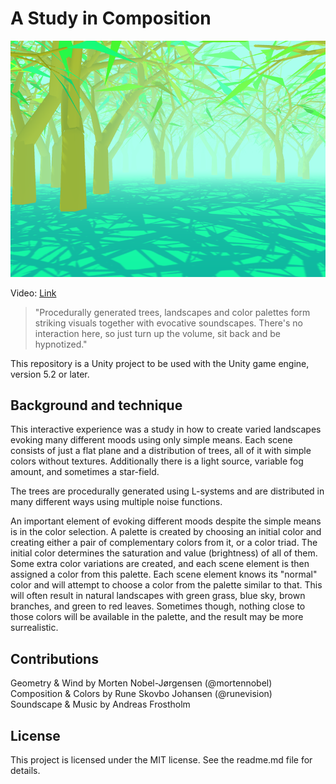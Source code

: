 A Study in Composition
====

![alt tag](screenshot.png)

Video: [Link](https://www.youtube.com/watch?v=CaG1dn8Og9M)

> "Procedurally generated trees, landscapes and color palettes form striking visuals together with evocative soundscapes. There's no interaction here, so just turn up the volume, sit back and be hypnotized."

This repository is a Unity project to be used with the Unity game engine, version 5.2 or later.

Background and technique
---

This interactive experience was a study in how to create varied landscapes evoking many different moods using only simple means. Each scene consists of just a flat plane and a distribution of trees, all of it with simple colors without textures. Additionally there is a light source, variable fog amount, and sometimes a star-field.

The trees are procedurally generated using L-systems and are distributed in many different ways using multiple noise functions.

An important element of evoking different moods despite the simple means is in the color selection. A palette is created by choosing an initial color and creating either a pair of complementary colors from it, or a color triad. The initial color determines the saturation and value (brightness) of all of them. Some extra color variations are created, and each scene element is then assigned a color from this palette. Each scene element knows its "normal" color and will attempt to choose a color from the palette similar to that. This will often result in natural landscapes with green grass, blue sky, brown branches, and green to red leaves. Sometimes though, nothing close to those colors will be available in the palette, and the result may be more surrealistic.

Contributions
---

Geometry & Wind by Morten Nobel-Jørgensen (@mortennobel)
Composition & Colors by Rune Skovbo Johansen (@runevision)
Soundscape & Music by Andreas Frostholm

License
---

This project is licensed under the MIT license. See the readme.md file for details.
